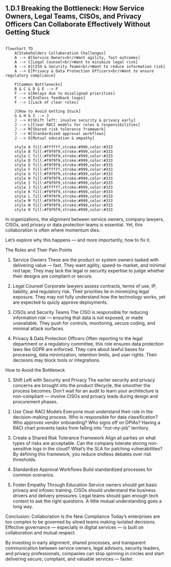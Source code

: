 ## 1.D.1 Breaking the Bottleneck: How Service Owners, Legal Teams, CISOs, and Privacy Officers Can Collaborate Effectively Without Getting Stuck ##

```mermaid

flowchart TD
    A[Stakeholders Collaboration Challenges]
    A --> B[Service Owners<br/>Want agility, fast outcomes]
    A --> C[Legal Counsel<br/>Want to minimize legal risk]
    A --> D[CISO & Security Teams<br/>Want to reduce information risk]
    A --> E[Privacy & Data Protection Officers<br/>Want to ensure regulatory compliance]

    F[Common Bottlenecks]
    B & C & D & E --> F
    F --> G[Delays due to misaligned priorities]
    F --> H[Endless feedback loops]
    F --> I[Lack of clear roles]

    J[How to Avoid Getting Stuck]
    G & H & I --> J
    J --> K[Shift left: involve security & privacy early]
    J --> L[Clear RACI models for roles & responsibilities]
    J --> M[Shared risk tolerance framework]
    J --> N[Standardized approval workflows]
    J --> O[Mutual education & empathy]

    style A fill:#ffffff,stroke:#999,color:#333
    style B fill:#f9f9f9,stroke:#999,color:#333
    style C fill:#f9f9f9,stroke:#999,color:#333
    style D fill:#f9f9f9,stroke:#999,color:#333
    style E fill:#f9f9f9,stroke:#999,color:#333
    style F fill:#ffffff,stroke:#999,color:#333
    style G fill:#f9f9f9,stroke:#999,color:#333
    style H fill:#f9f9f9,stroke:#999,color:#333
    style I fill:#f9f9f9,stroke:#999,color:#333
    style J fill:#ffffff,stroke:#999,color:#333
    style K fill:#f9f9f9,stroke:#999,color:#333
    style L fill:#f9f9f9,stroke:#999,color:#333
    style M fill:#f9f9f9,stroke:#999,color:#333
    style N fill:#f9f9f9,stroke:#999,color:#333
    style O fill:#f9f9f9,stroke:#999,color:#333

```
In organizations, the alignment between service owners, company lawyers, CISOs, and privacy or data protection teams is essential. Yet, this collaboration is often where momentum dies. 

Let’s explore why this happens — and more importantly, how to fix it.

The Roles and Their Pain Points
1. Service Owners
These are the product or system owners tasked with delivering value — fast. They want agility, speed-to-market, and minimal red tape. They may lack the legal or security expertise to judge whether their designs are compliant or secure.

2. Legal Counsel
Corporate lawyers assess contracts, terms of use, IP, liability, and regulatory risk. Their priorities lie in minimizing legal exposure. They may not fully understand how the technology works, yet are expected to quicly approve deployments.

3. CISOs and Security Teams
The CISO is responsible for reducing information risk — ensuring that data is not exposed, or made unavailable. They push for controls, monitoring, secure coding, and minimal attack surfaces. 

4. Privacy & Data Protection Officers
Often reporting to the legal department or a regulatory committee, this role ensures data protection laws like GDPR are enforced. They care about lawful bases for processing, data minimization, retention limits, and user rights. Their decisions may block tools or integrations.

How to Avoid the Bottleneck
1. Shift Left with Security and Privacy
The earlier security and privacy concerns are brought into the product lifecycle, the smoother the process becomes. Don’t wait for an audit to learn your architecture is non-compliant — involve CISOs and privacy leads during design and procurement phases.

2. Use Clear RACI Models
Everyone must understand their role in the decision-making process. Who is responsible for data classification? Who approves vendor onboarding? Who signs off on DPIAs? Having a RACI chart prevents tasks from falling into “not-my-job” territory.

3. Create a Shared Risk Tolerance Framework
Align all parties on what types of risks are acceptable. Can the company tolerate storing non-sensitive logs in the cloud? What’s the SLA for patching vulnerabilities? By defining this framework, you reduce endless debates over risk thresholds.

4. Standardize Approval Workflows
Build standardized processes for common scenarios. 

5. Foster Empathy Through Education
Service owners should get basic privacy and infosec training. CISOs should understand the business drivers and delivery pressures. Legal teams should gain enough tech context to ask the right questions. A little mutual understanding goes a long way.

Conclusion: Collaboration Is the New Compliance
Today’s enterprises are too complex to be governed by siloed teams making isolated decisions. Effective governance — especially in digital services — is built on collaboration and mutual respect.

By investing in early alignment, shared processes, and transparent communication between service owners, legal advisors, security leaders, and privacy professionals, companies can stop spinning in circles and start delivering secure, compliant, and valuable services — faster.




